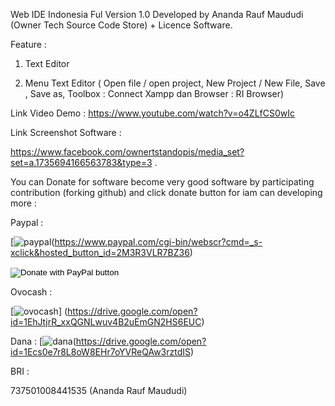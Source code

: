 Web IDE Indonesia Ful Version 1.0 Developed by Ananda Rauf Maududi (Owner Tech Source Code Store) + Licence Software. 

Feature :

1. Text Editor 

2. Menu Text Editor ( Open file / open project, New Project / New File, Save , Save as, Toolbox : Connect Xampp dan Browser : RI Browser)

Link Video Demo : https://www.youtube.com/watch?v=o4ZLfCS0wIc 

Link Screenshot Software : 

https://www.facebook.com/ownertstandopis/media_set?set=a.1735694166563783&type=3 .


You can Donate for software become very good software by participating contribution (forking github) and click donate button for iam can developing more : 

Paypal : 

[![paypal](https://www.paypalobjects.com/en_US/i/btn/btn_donateCC_LG.gif)(https://www.paypal.com/cgi-bin/webscr?cmd=_s-xclick&hosted_button_id=2M3R3VLR7BZ36)
<form action="https://www.paypal.com/cgi-bin/webscr" method="post" target="_top">
<input type="hidden" name="cmd" value="_s-xclick" />
<input type="hidden" name="hosted_button_id" value="M2PAQFSADHMTA" />
<input type="image" src="https://www.paypalobjects.com/en_US/i/btn/btn_donateCC_LG.gif" border="0" name="submit" title="PayPal - The safer, easier way to pay online!" alt="Donate with PayPal button"/>
<img alt="" border="0" src="https://www.paypal.com/en_ZA/i/scr/pixel.gif" width="1" height="1"/>
</form>



Ovocash : 

[![ovocash](https://drive.google.com/open?id=1EhJtjrR_xxQGNLwuv4B2uEmGN2HS6EUC)] (https://drive.google.com/open?id=1EhJtjrR_xxQGNLwuv4B2uEmGN2HS6EUC)

Dana : 
[![dana](https://drive.google.com/open?id=1Ecs0e7r8L8oW8EHr7oYVReQAw3rztdIS)(https://drive.google.com/open?id=1Ecs0e7r8L8oW8EHr7oYVReQAw3rztdIS)


BRI : 

737501008441535 (Ananda Rauf Maududi)



